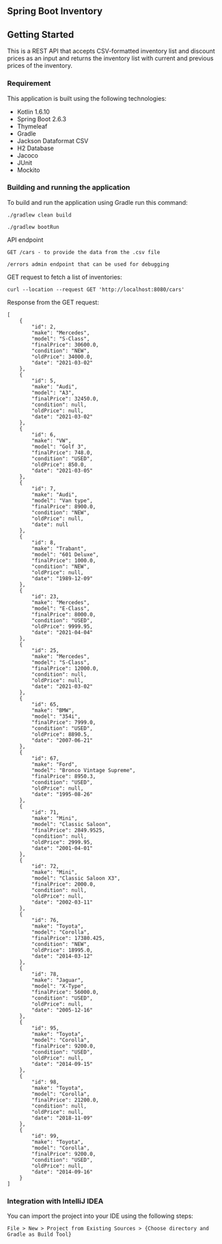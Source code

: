 ## Spring Boot Inventory

## Getting Started
This is a REST API that accepts CSV-formatted inventory list and discount prices as an input and returns the inventory
list with current and previous prices of the inventory.

### Requirement

This application is built using the following technologies:

* Kotlin 1.6.10
* Spring Boot 2.6.3
* Thymeleaf
* Gradle
* Jackson Dataformat CSV
* H2 Database
* Jacoco
* JUnit
* Mockito

### Building and running the application

To build and run the application using Gradle run this command:
```
./gradlew clean build

./gradlew bootRun
```

API endpoint
```
GET /cars - to provide the data from the .csv file

/errors admin endpoint that can be used for debugging
```

GET request to fetch a list of inventories:
```
curl --location --request GET 'http://localhost:8080/cars'
```

Response from the GET request:
```
[
    {
        "id": 2,
        "make": "Mercedes",
        "model": "S-Class",
        "finalPrice": 30600.0,
        "condition": "NEW",
        "oldPrice": 34000.0,
        "date": "2021-03-02"
    },
    {
        "id": 5,
        "make": "Audi",
        "model": "A3",
        "finalPrice": 32450.0,
        "condition": null,
        "oldPrice": null,
        "date": "2021-03-02"
    },
    {
        "id": 6,
        "make": "VW",
        "model": "Golf 3",
        "finalPrice": 748.0,
        "condition": "USED",
        "oldPrice": 850.0,
        "date": "2021-03-05"
    },
    {
        "id": 7,
        "make": "Audi",
        "model": "Van type",
        "finalPrice": 8900.0,
        "condition": "NEW",
        "oldPrice": null,
        "date": null
    },
    {
        "id": 8,
        "make": "Trabant",
        "model": "601 Deluxe",
        "finalPrice": 1000.0,
        "condition": "NEW",
        "oldPrice": null,
        "date": "1989-12-09"
    },
    {
        "id": 23,
        "make": "Mercedes",
        "model": "E-Class",
        "finalPrice": 8000.0,
        "condition": "USED",
        "oldPrice": 9999.95,
        "date": "2021-04-04"
    },
    {
        "id": 25,
        "make": "Mercedes",
        "model": "S-Class",
        "finalPrice": 12000.0,
        "condition": null,
        "oldPrice": null,
        "date": "2021-03-02"
    },
    {
        "id": 65,
        "make": "BMW",
        "model": "354i",
        "finalPrice": 7999.0,
        "condition": "USED",
        "oldPrice": 8890.5,
        "date": "2007-06-21"
    },
    {
        "id": 67,
        "make": "Ford",
        "model": "Bronco Vintage Supreme",
        "finalPrice": 8950.3,
        "condition": "USED",
        "oldPrice": null,
        "date": "1995-08-26"
    },
    {
        "id": 71,
        "make": "Mini",
        "model": "Classic Saloon",
        "finalPrice": 2849.9525,
        "condition": null,
        "oldPrice": 2999.95,
        "date": "2001-04-01"
    },
    {
        "id": 72,
        "make": "Mini",
        "model": "Classic Saloon X3",
        "finalPrice": 2000.0,
        "condition": null,
        "oldPrice": null,
        "date": "2002-03-11"
    },
    {
        "id": 76,
        "make": "Toyota",
        "model": "Corolla",
        "finalPrice": 17380.425,
        "condition": "NEW",
        "oldPrice": 18995.0,
        "date": "2014-03-12"
    },
    {
        "id": 78,
        "make": "Jaguar",
        "model": "X-Type",
        "finalPrice": 56000.0,
        "condition": "USED",
        "oldPrice": null,
        "date": "2005-12-16"
    },
    {
        "id": 95,
        "make": "Toyota",
        "model": "Corolla",
        "finalPrice": 9200.0,
        "condition": "USED",
        "oldPrice": null,
        "date": "2014-09-15"
    },
    {
        "id": 98,
        "make": "Toyota",
        "model": "Corolla",
        "finalPrice": 21200.0,
        "condition": null,
        "oldPrice": null,
        "date": "2018-11-09"
    },
    {
        "id": 99,
        "make": "Toyota",
        "model": "Corolla",
        "finalPrice": 9200.0,
        "condition": "USED",
        "oldPrice": null,
        "date": "2014-09-16"
    }
]
```


### Integration with IntelliJ IDEA

You can import the project into your IDE using the following steps:
```
File > New > Project from Existing Sources > {Choose directory and Gradle as Build Tool}
```
